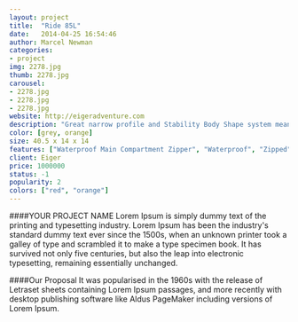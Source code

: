 ```yaml
---
layout: project
title:  "Ride 85L"
date:   2014-04-25 16:54:46
author: Marcel Newman
categories:
- project
img: 2278.jpg
thumb: 2278.jpg
carousel:
- 2278.jpg
- 2278.jpg
- 2278.jpg
website: http://eigeradventure.com
description: "Great narrow profile and Stability Body Shape system means the 8.5L will stay with your body no matter what the angle or drop."
color: [grey, orange]
size: 40.5 x 14 x 14
features: ["Waterproof Main Compartment Zipper", "Waterproof", "Zipped", "Front Vertical Pocket", "Twin Exterior Water Bottle Pockets", "Compression Straps", "Adjustable Sternum Straps", "Super Grip Zipper Pulls", "Internal Hydration Clips & Bladder Pocket", "Stability Back System St", "Fully Bound Interior Seams"]
client: Eiger
price: 1000000
status: -1
popularity: 2
colors: ["red", "orange"]
---
```

####YOUR PROJECT NAME
Lorem Ipsum is simply dummy text of the printing and typesetting industry. Lorem Ipsum has been the industry's standard dummy text ever since the 1500s, when an unknown printer took a galley of type and scrambled it to make a type specimen book. It has survived not only five centuries, but also the leap into electronic typesetting, remaining essentially unchanged.

####Our Proposal
It was popularised in the 1960s with the release of Letraset sheets containing Lorem Ipsum passages, and more recently with desktop publishing software like Aldus PageMaker including versions of Lorem Ipsum.
